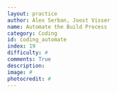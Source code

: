 ```yaml
---
layout: practice
author: Alex Serban, Joost Visser
name: Automate the Build Process
category: Coding
id: coding_automate
index: 19
difficulty: #
comments: True
description:
image: #
photocredit: #
---
```

